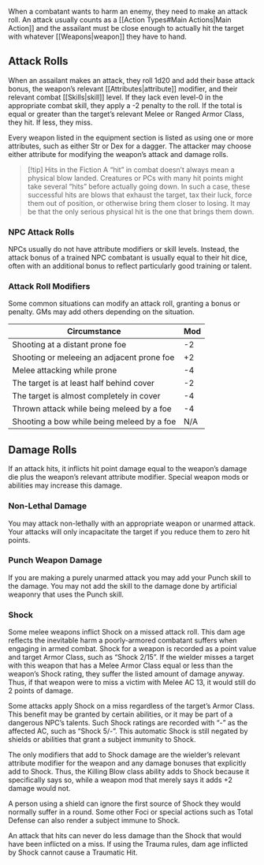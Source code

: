 When a combatant wants to harm an enemy, they need to make an attack roll. An attack usually counts as a [[Action Types#Main Actions|Main Action]] and the assailant must be close enough to actually hit the target with whatever [[Weapons|weapon]] they have to hand.
## Attack Rolls
When an assailant makes an attack, they roll 1d20 and add their base attack bonus, the weapon’s relevant [[Attributes|attribute]] modifier, and their relevant combat [[Skills|skill]] level. If they lack even level-0 in the appropriate combat skill, they apply a -2 penalty to the roll. If the total is equal or greater than the target’s relevant Melee or Ranged Armor Class, they hit. If less, they miss. 

Every weapon listed in the equipment section is listed as using one or more attributes, such as either Str or Dex for a dagger. The attacker may choose either attribute for modifying the weapon’s attack and damage rolls.

> [!tip] Hits in the Fiction
> A “hit” in combat doesn’t always mean a physical blow landed. Creatures or PCs with many hit points might take several “hits” before actually going down. In such a case, these successful hits are blows that exhaust the target, tax their luck, force them out of position, or otherwise bring them closer to losing. It may be that the only serious physical hit is the one that brings them down.
### NPC Attack Rolls
NPCs usually do not have attribute modifiers or skill levels. Instead, the attack bonus of a trained NPC combatant is usually equal to their hit dice, often with an additional bonus to reflect particularly good training or talent.
### Attack Roll Modifiers
Some common situations can modify an attack roll, granting a bonus or penalty. GMs may add others depending on the situation.

| Circumstance                               | Mod |
| ------------------------------------------ | --- |
| Shooting at a distant prone foe            | -2  |
| Shooting or meleeing an adjacent prone foe | +2  |
| Melee attacking while prone                | -4  |
| The target is at least half behind cover   | -2  |
| The target is almost completely in cover   | -4  |
| Thrown attack while being meleed by a foe  | -4  |
| Shooting a bow while being meleed by a foe | N/A |
## Damage Rolls
If an attack hits, it inflicts hit point damage equal to the weapon’s damage die plus the weapon’s relevant attribute modifier. Special weapon mods or abilities may increase this damage.
### Non-Lethal Damage
You may attack non-lethally with an appropriate weapon or unarmed attack. Your attacks will only incapacitate the target if you reduce them to zero hit points.
### Punch Weapon Damage
If you are making a purely unarmed attack you may add your Punch skill to the damage. You may not add the skill to the damage done by artificial weaponry that uses the Punch skill.
### Shock
Some melee weapons inflict Shock on a missed attack roll. This dam age reflects the inevitable harm a poorly-armored combatant suffers when engaging in armed combat. Shock for a weapon is recorded as a point value and target Armor Class, such as “Shock 2/15”. If the wielder misses a target with this weapon that has a Melee Armor Class equal or less than the weapon’s Shock rating, they suffer the listed amount of damage anyway. Thus, if that weapon were to miss a victim with Melee AC 13, it would still do 2 points of damage. 

Some attacks apply Shock on a miss regardless of the target’s Armor Class. This benefit may be granted by certain abilities, or it may be part of a dangerous NPC’s talents. Such Shock ratings are recorded with “-” as the affected AC, such as “Shock 5/-”. This automatic Shock is still negated by shields or abilities that grant a subject immunity to Shock. 

The only modifiers that add to Shock damage are the wielder’s relevant attribute modifier for the weapon and any damage bonuses that explicitly add to Shock. Thus, the Killing Blow class ability adds to Shock because it specifically says so, while a weapon mod that merely says it adds +2 damage would not.

A person using a shield can ignore the first source of Shock they would normally suffer in a round. Some other Foci or special actions such as Total Defense can also render a subject immune to Shock. 

An attack that hits can never do less damage than the Shock that would have been inflicted on a miss. If using the Trauma rules, dam age inflicted by Shock cannot cause a Traumatic Hit.